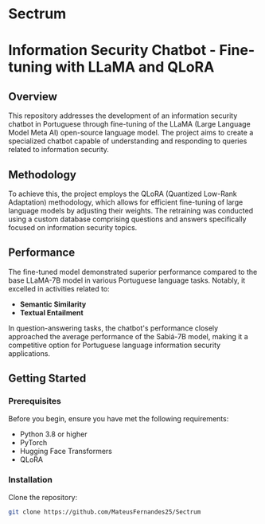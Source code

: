 # Sectrum

# Information Security Chatbot - Fine-tuning with LLaMA and QLoRA

## Overview

This repository addresses the development of an information security chatbot in Portuguese through fine-tuning of the LLaMA (Large Language Model Meta AI) open-source language model. The project aims to create a specialized chatbot capable of understanding and responding to queries related to information security.

## Methodology

To achieve this, the project employs the QLoRA (Quantized Low-Rank Adaptation) methodology, which allows for efficient fine-tuning of large language models by adjusting their weights. The retraining was conducted using a custom database comprising questions and answers specifically focused on information security topics.

## Performance

The fine-tuned model demonstrated superior performance compared to the base LLaMA-7B model in various Portuguese language tasks. Notably, it excelled in activities related to:

- **Semantic Similarity**
- **Textual Entailment**

In question-answering tasks, the chatbot's performance closely approached the average performance of the Sabiá-7B model, making it a competitive option for Portuguese language information security applications.

## Getting Started

### Prerequisites

Before you begin, ensure you have met the following requirements:

- Python 3.8 or higher
- PyTorch
- Hugging Face Transformers
- QLoRA

### Installation

Clone the repository:

```bash
git clone https://github.com/MateusFernandes25/Sectrum
